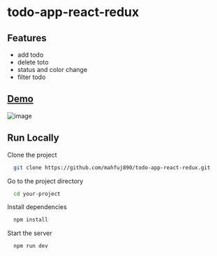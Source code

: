 # todo-app-react-redux
## Features

 - add todo
 - delete toto
 - status and color change
 - filter todo
## [Demo](https://zesty-sawine-481961.netlify.app/)
![image](https://github.com/mahfuj890/todo-app-react-redux/assets/56360314/4b0a4a33-bb9a-45d9-95f9-6da407b88f9f)




## Run Locally

Clone the project

```bash
  git clone https://github.com/mahfuj890/todo-app-react-redux.git
```

Go to the project directory

```bash
  cd your-project
```

Install dependencies

```bash
  npm install
```

Start the server

```bash
  npm run dev
```
